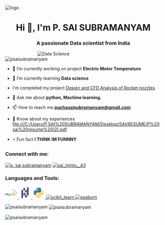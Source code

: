 ![logo](https://github.com/PSaiSubramanyam/PSaiSubramanyam/blob/main/Blue%20Yellow%20Futuristic%20Virtual%20Technology%20Blog%20Banner.png)
<h1 align="center">Hi 👋, I'm P. SAI SUBRAMANYAM</h1>
<h3 align="center">A passionate Data scientist from India</h3>
<img align="right" alt="Data Science" width="400" scr= "https://community.nasscom.in/sites/default/files/media/images/data-scientist-without-a-degree-scaled.jpg">
<p align="left"> <img src="https://komarev.com/ghpvc/?username=psaisubramanyam&label=Profile%20views&color=0e75b6&style=flat" alt="psaisubramanyam" /> </p>

- 🔭 I’m currently working on project **Electric Motor Temperature**

- 🌱 I’m currently learning **Data science**

- I'm completed my project [Design and CFD Analysis of Rocket nozzles](file:///C:/Users/P.SAI%20SUBRAMANYAM/Downloads/MAJOR%20PROJECT%20FINAL%20PPT%20B.no%2011%20(1).pdf)

- 💬 Ask me about **python, Machine learning.**

- 📫 How to reach me **puchasaisubramanyam@gmail.com**

- 📄 Know about my experiences [file:///C:/Users/P.SAI%20SUBRAMANYAM/Desktop/SAI/RESUME/P%20sai%20resume%20(2).pdf](file:///C:/Users/P.SAI%20SUBRAMANYAM/Desktop/SAI/RESUME/P%20sai%20resume%20(2).pdf)

- ⚡ Fun fact **I THINK IM FUNNNY**

<h3 align="left">Connect with me:</h3>
<p align="left">
<a href="https://linkedin.com/in/p. sai subramanyam" target="blank"><img align="center" src="https://raw.githubusercontent.com/rahuldkjain/github-profile-readme-generator/master/src/images/icons/Social/linked-in-alt.svg" alt="p. sai subramanyam" height="30" width="40" /></a>
<a href="https://instagram.com/sai_mintu__43" target="blank"><img align="center" src="https://raw.githubusercontent.com/rahuldkjain/github-profile-readme-generator/master/src/images/icons/Social/instagram.svg" alt="sai_mintu__43" height="30" width="40" /></a>
</p>

<h3 align="left">Languages and Tools:</h3>
<p align="left"> <a href="https://www.mysql.com/" target="_blank" rel="noreferrer"> <img src="https://raw.githubusercontent.com/devicons/devicon/master/icons/mysql/mysql-original-wordmark.svg" alt="mysql" width="40" height="40"/> </a> <a href="https://pandas.pydata.org/" target="_blank" rel="noreferrer"> <img src="https://raw.githubusercontent.com/devicons/devicon/2ae2a900d2f041da66e950e4d48052658d850630/icons/pandas/pandas-original.svg" alt="pandas" width="40" height="40"/> </a> <a href="https://www.python.org" target="_blank" rel="noreferrer"> <img src="https://raw.githubusercontent.com/devicons/devicon/master/icons/python/python-original.svg" alt="python" width="40" height="40"/> </a> <a href="https://scikit-learn.org/" target="_blank" rel="noreferrer"> <img src="https://upload.wikimedia.org/wikipedia/commons/0/05/Scikit_learn_logo_small.svg" alt="scikit_learn" width="40" height="40"/> </a> <a href="https://seaborn.pydata.org/" target="_blank" rel="noreferrer"> <img src="https://seaborn.pydata.org/_images/logo-mark-lightbg.svg" alt="seaborn" width="40" height="40"/> </a> </p>

<p><img align="left" src="https://github-readme-stats.vercel.app/api/top-langs?username=psaisubramanyam&show_icons=true&locale=en&layout=compact" alt="psaisubramanyam" /></p>

<p>&nbsp;<img align="center" src="https://github-readme-stats.vercel.app/api?username=psaisubramanyam&show_icons=true&locale=en" alt="psaisubramanyam" /></p>

<p><img align="center" src="https://github-readme-streak-stats.herokuapp.com/?user=psaisubramanyam&" alt="psaisubramanyam" /></p>

